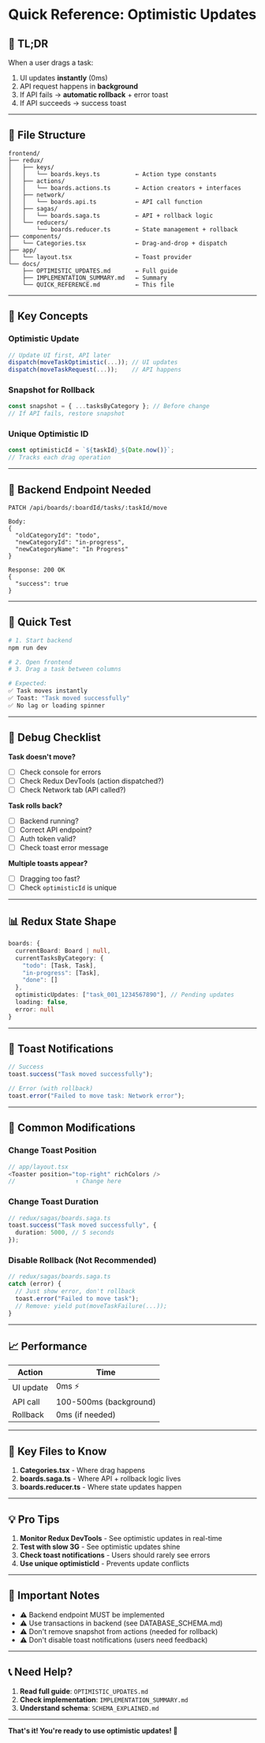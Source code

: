 # Quick Reference: Optimistic Updates

## 🚀 TL;DR

When a user drags a task:

1. UI updates **instantly** (0ms)
2. API request happens in **background**
3. If API fails → **automatic rollback** + error toast
4. If API succeeds → success toast

---

## 📂 File Structure

```
frontend/
├── redux/
│   ├── keys/
│   │   └── boards.keys.ts          ← Action type constants
│   ├── actions/
│   │   └── boards.actions.ts       ← Action creators + interfaces
│   ├── network/
│   │   └── boards.api.ts           ← API call function
│   ├── sagas/
│   │   └── boards.saga.ts          ← API + rollback logic
│   └── reducers/
│       └── boards.reducer.ts       ← State management + rollback
├── components/
│   └── Categories.tsx              ← Drag-and-drop + dispatch
├── app/
│   └── layout.tsx                  ← Toast provider
└── docs/
    ├── OPTIMISTIC_UPDATES.md       ← Full guide
    ├── IMPLEMENTATION_SUMMARY.md   ← Summary
    └── QUICK_REFERENCE.md          ← This file
```

---

## 🔑 Key Concepts

### Optimistic Update

```typescript
// Update UI first, API later
dispatch(moveTaskOptimistic(...)); // UI updates
dispatch(moveTaskRequest(...));    // API happens
```

### Snapshot for Rollback

```typescript
const snapshot = { ...tasksByCategory }; // Before change
// If API fails, restore snapshot
```

### Unique Optimistic ID

```typescript
const optimisticId = `${taskId}_${Date.now()}`;
// Tracks each drag operation
```

---

## 📝 Backend Endpoint Needed

```http
PATCH /api/boards/:boardId/tasks/:taskId/move

Body:
{
  "oldCategoryId": "todo",
  "newCategoryId": "in-progress",
  "newCategoryName": "In Progress"
}

Response: 200 OK
{
  "success": true
}
```

---

## 🧪 Quick Test

```bash
# 1. Start backend
npm run dev

# 2. Open frontend
# 3. Drag a task between columns

# Expected:
✅ Task moves instantly
✅ Toast: "Task moved successfully"
✅ No lag or loading spinner
```

---

## 🐛 Debug Checklist

**Task doesn't move?**

- [ ] Check console for errors
- [ ] Check Redux DevTools (action dispatched?)
- [ ] Check Network tab (API called?)

**Task rolls back?**

- [ ] Backend running?
- [ ] Correct API endpoint?
- [ ] Auth token valid?
- [ ] Check toast error message

**Multiple toasts appear?**

- [ ] Dragging too fast?
- [ ] Check `optimisticId` is unique

---

## 📊 Redux State Shape

```typescript
boards: {
  currentBoard: Board | null,
  currentTasksByCategory: {
    "todo": [Task, Task],
    "in-progress": [Task],
    "done": []
  },
  optimisticUpdates: ["task_001_1234567890"], // Pending updates
  loading: false,
  error: null
}
```

---

## 🎨 Toast Notifications

```typescript
// Success
toast.success("Task moved successfully");

// Error (with rollback)
toast.error("Failed to move task: Network error");
```

---

## 🔧 Common Modifications

### Change Toast Position

```typescript
// app/layout.tsx
<Toaster position="top-right" richColors />
//                 ↑ Change here
```

### Change Toast Duration

```typescript
// redux/sagas/boards.saga.ts
toast.success("Task moved successfully", {
  duration: 5000, // 5 seconds
});
```

### Disable Rollback (Not Recommended)

```typescript
// redux/sagas/boards.saga.ts
catch (error) {
  // Just show error, don't rollback
  toast.error("Failed to move task");
  // Remove: yield put(moveTaskFailure(...));
}
```

---

## 📈 Performance

| Action    | Time                   |
| --------- | ---------------------- |
| UI update | 0ms ⚡                 |
| API call  | 100-500ms (background) |
| Rollback  | 0ms (if needed)        |

---

## 🎯 Key Files to Know

1. **Categories.tsx** - Where drag happens
2. **boards.saga.ts** - Where API + rollback logic lives
3. **boards.reducer.ts** - Where state updates happen

---

## 💡 Pro Tips

1. **Monitor Redux DevTools** - See optimistic updates in real-time
2. **Test with slow 3G** - See optimistic updates shine
3. **Check toast notifications** - Users should rarely see errors
4. **Use unique optimisticId** - Prevents update conflicts

---

## 🚨 Important Notes

- ⚠️ Backend endpoint MUST be implemented
- ⚠️ Use transactions in backend (see DATABASE_SCHEMA.md)
- ⚠️ Don't remove snapshot from actions (needed for rollback)
- ⚠️ Don't disable toast notifications (users need feedback)

---

## 📞 Need Help?

1. **Read full guide**: `OPTIMISTIC_UPDATES.md`
2. **Check implementation**: `IMPLEMENTATION_SUMMARY.md`
3. **Understand schema**: `SCHEMA_EXPLAINED.md`

---

**That's it! You're ready to use optimistic updates! 🎉**
